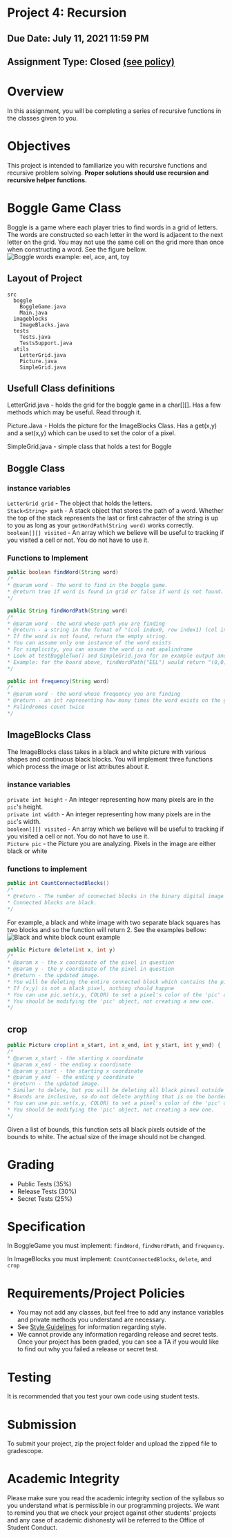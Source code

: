 # Project 4: Recursion 
## Due Date: July 11, 2021 11:59 PM
## Assignment Type: Closed [(see policy)](http://www.cs.umd.edu/class/summer2019/cmsc132/openClosedPolicy.shtml)

# Overview
In this assignment, you will be completing a series of recursive functions in the classes given to you. 

# Objectives
This project is intended to familiarize you with recursive functions and recursive problem solving. **Proper solutions should use recursion and recursive helper functions.**

# Boggle Game Class
Boggle is a game where each player tries to find words in a grid of letters. The words are constructed so each letter in the word is adjacent to the next letter on the grid. You may not use the same cell on the grid more than once when constructing a word. See the figure bellow. 
![Boggle words example: eel, ace, ant, toy](./img/board.png)

## Layout of Project
```
src
  boggle
    BoggleGame.java
    Main.java
  imageblocks
    ImageBlacks.java
  tests
    Tests.java
    TestsSupport.java
  utils
    LetterGrid.java
    Picture.java
    SimpleGrid.java
```

## Usefull Class definitions

LetterGrid.java - holds the grid for the boggle game in a char[][].
                  Has a few methods which may be useful. Read through it.  

Picture.Java - Holds the picture for the ImageBlocks Class. 
Has a get(x,y) and a set(x,y) which can be used to set the color of a pixel.  

SimpleGrid.java - simple class that holds a test for Boggle

## Boggle Class

### instance variables

`LetterGrid grid` - The object that holds the letters.   
`Stack<String> path` - A stack object that stores the path of a word. Whether the top of the stack represents the 
last or first cahracter of the string is up to you as long as your `getWordPath(String word)` works correctly.   
`boolean[][] visited` - An array which we believe will be useful to tracking if you visited a cell or not. You do not have to use it. 

### Functions to Implement

```java
public boolean findWord(String word)
/*
* @param word - The word to find in the boggle game.
* @return true if word is found in grid or false if word is not found.
*/
```  
```java
public String findWordPath(String word)
/*
* @param word - the word whose path you are finding
* @return - a string in the format of "(col index0, row index1) (col index1, row index1) ..."
* If the word is not found, return the empty string.
* You can assume only one instance of the word exists
* For simplicity, you can assume the word is not apalindrome
* Look at testBoggleTwo() and SimpleGrid.java for an example output and what 'col index, row index' mean. 
* Example: for the board above, findWordPath("EEL") would return "(0,0)(0,1)(1,1)"
*/
```
```java
public int frequency(String word)
/*
* @param word - the word whose frequency you are finding
* @return - an int representing how many times the word exists on the grid.
* Palindromes count twice
*/
```

## ImageBlocks Class
The ImageBlocks class takes in a black and white picture with various shapes and continuous black blocks. You will implement three functions which process the image or list attributes about it.

### instance variables
`private int height` - An integer representing how many pixels are in the `pic`'s height.  
`private int width` - An integer representing how many pixels are in the `pic`'s width.  
`boolean[][] visited` - An array which we believe will be useful to tracking if you visited a cell or not. You do not have to use it.   
`Picture pic` - the Picture you are analyzing. Pixels in the image are either black or white

### functions to implement 
```java
public int CountConnectedBlocks()
/*
* @return - The number of connected blocks in the binary digital image found in 'pic'
* Connected blocks are black.
*/
```
For example, a black and white image with two separate black squares has two blocks and so the function will return 2. See the examples bellow:
![Black and white block count example](./img/img1.png)

```java
public Picture delete(int x, int y)
/*
* @param x - the x coordinate of the pixel in question
* @param y - the y coordinate of the pixel in question
* @return - the updated image.
* You will be deleting the entire connected block which contains the pixel (x,y)
* If (x,y) is not a black pixel, nothing should happne
* You can use pic.set(x,y, COLOR) to set a pixel's color of the 'pic' object.
* You should be modifying the 'pic' object, not creating a new one.
*/
```

## crop
```java
public Picture crop(int x_start, int x_end, int y_start, int y_end) {
/*
* @param x_start - the starting x coordinate 
* @param x_end - the ending x coordinate 
* @param y_start - the starting x coordinate 
* @param y_end  - the ending y coordinate
* @return - the updated image.
* Similar to delete, but you will be deleting all black pixesl outside of the bounds
* Bounds are inclusive, so do not delete anything that is on the border
* You can use pic.set(x,y, COLOR) to set a pixel's color of the 'pic' object.
* You should be modifying the 'pic' object, not creating a new one.
*/
```
Given a list of bounds, this function sets all black pixels outside of the bounds to white. The actual size of the image should not be changed.


# Grading
* Public Tests (35%)
* Release Tests (30%)
* Secret Tests (25%)

# Specification
In BoggleGame you must implement: `findWord`, `findWordPath`, and `frequency`.

In ImageBlocks you must implement: `CountConnectedBlocks`, `delete`, and `crop`

# Requirements/Project Policies
* You may not add any classes, but feel free to add any instance variables and private methods you understand are necessary.
* See [Style Guidelines](http://www.cs.umd.edu/class/summer2017/cmsc132/resources/StyleGuidelines.html) for information regarding style.
* We cannot provide any information regarding release and secret tests. Once your project has been graded, you can see a TA if you would like to find out why you failed a release or secret test.

# Testing
It is recommended that you test your own code using student tests.

# Submission
To submit your project, zip the project folder and upload the zipped file to gradescope.

# Academic Integrity
Please make sure you read the academic integrity section of the syllabus so you understand what is permissible in our programming projects. We want to remind you that we check your project against other students' projects and any case of academic dishonesty will be referred to the Office of Student Conduct. 
